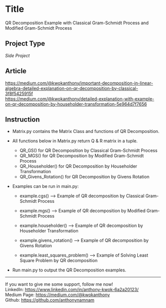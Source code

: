 # Title
QR Decomposition Example with Classical Gram-Schmidt Process and Modified Gram-Schmidt Process

## Project Type
*Side Project*
 
## Article  
 https://medium.com/@kwokanthony/important-decomposition-in-linear-algebra-detailed-explanation-on-qr-decomposition-by-classical-3f8f5425915f  
 https://medium.com/@kwokanthony/detailed-explanation-with-example-on-qr-decomposition-by-householder-transformation-5e964d7f7656

## Instruction

- Matrix.py contains the Matrix Class and functions of QR Decomposition.

- All functions below in Matrix.py return Q & R matrix in a tuple.

  - QR_GS() for QR Decomposition by Classical Gram-Schmidt Process
  - QR_MGS() for QR Decomposition by Modified Gram-Schmidt Process
  - QR_Householder() for QR Decomposition by Householder Transformation
  - QR_Givens_Rotation() for QR Decomposition by Givens Rotation

- Examples can be run in main.py:

  - example.cgs() --> Example of QR decomposition by Classical Gram-Schmidt Process
  - example.mgs() --> Example of QR decomposition by Modified Gram-Schmidt Process
  - example.householder() --> Example of QR decomposition by Householder Transformation
  - example.givens_rotation() --> Example of QR decomposition by Givens Rotation

  - example.least_squares_problem() --> Example of Solving Least Square Problem by QR decomposition

- Run main.py to output the QR Decomposition examples.

---

If you want to give me some support, follow me now!  
 LinkedIn: https://www.linkedin.com/in/anthony-kwok-6a2a20123/  
 Medium Page: https://medium.com/@kwokanthony  
 Github: https://github.com/anthonynamnam
